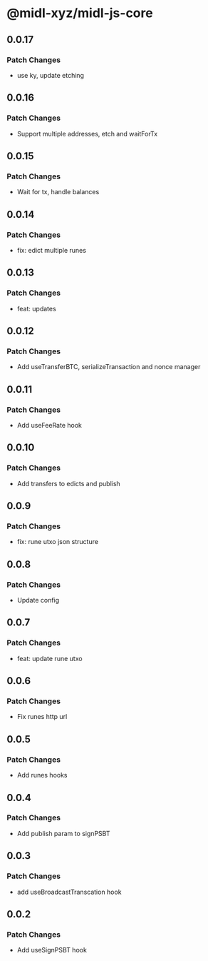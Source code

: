 # @midl-xyz/midl-js-core

## 0.0.17

### Patch Changes

- use ky, update etching

## 0.0.16

### Patch Changes

- Support multiple addresses, etch and waitForTx

## 0.0.15

### Patch Changes

- Wait for tx, handle balances

## 0.0.14

### Patch Changes

- fix: edict multiple runes

## 0.0.13

### Patch Changes

- feat: updates

## 0.0.12

### Patch Changes

- Add useTransferBTC, serializeTransaction and nonce manager

## 0.0.11

### Patch Changes

- Add useFeeRate hook

## 0.0.10

### Patch Changes

- Add transfers to edicts and publish

## 0.0.9

### Patch Changes

- fix: rune utxo json structure

## 0.0.8

### Patch Changes

- Update config

## 0.0.7

### Patch Changes

- feat: update rune utxo

## 0.0.6

### Patch Changes

- Fix runes http url

## 0.0.5

### Patch Changes

- Add runes hooks

## 0.0.4

### Patch Changes

- Add publish param to signPSBT

## 0.0.3

### Patch Changes

- add useBroadcastTranscation hook

## 0.0.2

### Patch Changes

- Add useSignPSBT hook
